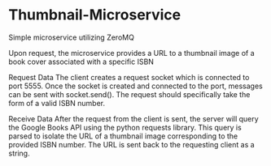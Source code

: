 # Thumbnail-Microservice
Simple microservice utilizing ZeroMQ

Upon request, the microservice provides a URL to a thumbnail image of a book cover associated with a specific ISBN

Request Data
The client creates a request socket which is connected to port 5555. Once the socket is created and connected to the port, messages can be sent with socket.send(). The request should specifically take the form of a valid ISBN number.

Receive Data
After the request from the client is sent, the server will query the Google Books API using the python requests library. This query is parsed to isolate the URL of a thumbnail image corresponding to the provided ISBN number. The URL is sent back to the requesting client as a string.